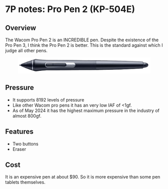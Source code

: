 # 7P notes: Pro Pen 2 (KP-504E)

## Overview

The Wacom Pro Pen 2 is an INCREDIBLE pen. Despite the existence of the Pro Pen 3, I think the Pro Pen 2 is better. This is the standard against which I judge all other pens.

<figure><img src="../../../.gitbook/assets/Wacom Pro Pen 2 (KP-504E).jpg" alt=""><figcaption></figcaption></figure>

## Pressure

* It supports 8192 levels of pressure
* Like other Wacom pro pens it has an very low IAF of <1gf.
* As of May 2024 it has the highest maximum pressure in the industry of almost 800gf.

## Features

* Two buttons
* Eraser&#x20;

## Cost

It is an expensive pen  at about $90. So it is more expensive than some pen tablets themselves.
